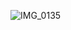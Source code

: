 ![IMG_0135](https://user-images.githubusercontent.com/217538/235087704-cb1c5fa4-0c21-4cf1-ad3c-ff02d6f493b0.PNG)
